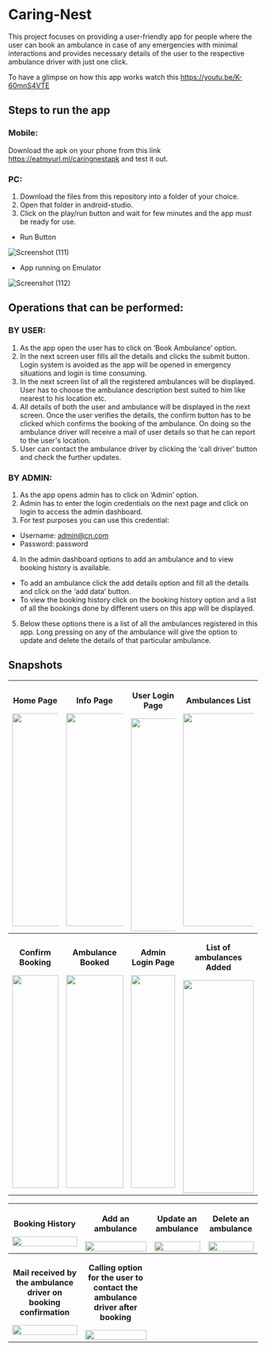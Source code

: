 # Caring-Nest
This project focuses on providing a user-friendly app for people where the user can book an ambulance in case of any emergencies with minimal interactions and provides necessary details of the user to the respective ambulance driver with just one click.

To have a glimpse on how this app works watch this https://youtu.be/K-60mnS4VTE 

## Steps to run the app
### Mobile:
Download the apk on your phone from this link https://eatmyurl.ml/caringnestapk and test it out.
### PC:
1. Download the files from this repository into a folder of your choice.
2. Open that folder in android-studio. 
3. Click on the play/run button and wait for few minutes and the app must be ready for use.
 * Run Button

![Screenshot (111)](https://user-images.githubusercontent.com/65860350/148649936-e81b40b0-2935-49b2-857e-c3ece8928923.png)
 * App running on Emulator

![Screenshot (112)](https://user-images.githubusercontent.com/65860350/148649940-a02c7b03-7c5c-4f39-a6ca-9792efb83392.png)

## Operations that can be performed:
### BY USER:
1. As the app open the user has to click on ‘Book Ambulance’ option.
2. In the next screen user fills all the details and clicks the submit button. 
Login system is avoided as the app will be opened in emergency situations and login is time consuming.
4. In the next screen list of all the registered ambulances will be displayed.
User has to choose the ambulance description best suited to him like
nearest to his location etc.
4. All details of both the user and ambulance will be displayed in the next
screen. Once the user verifies the details, the confirm button has to be
clicked which confirms the booking of the ambulance. On doing so the 
ambulance driver will receive a mail of user details so that he can report to the user's location.
5. User can contact the ambulance driver by clicking the ‘call driver’ button
and check the further updates.

### BY ADMIN:
1. As the app opens admin has to click on ‘Admin’ option.
2. Admin has to enter the login credentials on the next page and click on
login to access the admin dashboard.
3. For test purposes you can use this credential:
 * Username: admin@cn.com
 * Password: password
4. In the admin dashboard options to add an ambulance and to view
booking history is available.
 * To add an ambulance click the add details option and fill all the
details and click on the ‘add data’ button.
 * To view the booking history click on the booking history option
and a list of all the bookings done by different users on this app
will be displayed.
5. Below these options there is a list of all the ambulances registered in this
app. Long pressing on any of the ambulance will give the option to
update and delete the details of that particular ambulance. 

## Snapshots
| <p><b>Home Page</b></p><img src="https://user-images.githubusercontent.com/65860350/148651125-7ebc34a2-ee54-4c74-9363-27e127824ef6.jpg" width="120%" height="430px"> | <p><b>Info Page</b></p> <img src="https://user-images.githubusercontent.com/65860350/148673221-77cc5e18-22e4-47d0-a2dc-94daf6132ec5.jpg" width="120%" height="430px">|<p><b>User Login Page</b></p> <img src="https://user-images.githubusercontent.com/65860350/148673229-9f81ef89-4911-4687-9b8d-0a3a6bd145d3.jpg" width="120%" height="430px">| <p><b>Ambulances List</b></p> <img src="https://user-images.githubusercontent.com/65860350/148673237-7616d242-a812-4bdb-970d-51b0fe88cc91.jpg" width="120%" height="430px">|
|:-------------------------:|:-------------------------:|:-------------------------:|:-------------------------:|
|<p><b>Confirm Booking</b></p><img src="https://user-images.githubusercontent.com/65860350/148673239-31466566-d478-47b8-9abd-8df0554cbe65.jpg" width="100%" height="430px"> | <p><b>Ambulance Booked</b></p> <img src="https://user-images.githubusercontent.com/65860350/148673240-4efefb29-8dac-4a79-a116-c3cbedf1f88f.jpg" width="100%" height="430px">|<p><b>Admin Login Page</b></p> <img src="https://user-images.githubusercontent.com/65860350/148673242-21e9996c-57c2-4c8d-93fd-21a1c7a7cd50.jpg" width="100%" height="430px">| <p><b>List of ambulances Added</b></p> <img src="https://user-images.githubusercontent.com/65860350/148673248-dd75fc6e-73f4-4013-ae2a-ee764b5ab499.jpg" width="100%" height="430px">|

|<p><b>Booking History</b></p><img src="https://user-images.githubusercontent.com/65860350/148673249-4dee552f-5771-427f-8e4d-384c0799a66d.jpg" width="100%"> | <p><b>Add an ambulance</b></p> <img src="https://user-images.githubusercontent.com/65860350/148673251-e6920bc5-d5ca-4ce2-8be2-7aba64575c5e.jpg" width="100%">|<p><b>Update an ambulance</b></p> <img src="https://user-images.githubusercontent.com/65860350/148673253-2662e1b8-1012-497f-9726-2b0233314f14.jpg" width="100%">| <p><b>Delete an ambulance</b></p> <img src="https://user-images.githubusercontent.com/65860350/148673255-98d365a5-dc5b-48d7-a61a-ee72aab48fe2.jpg" width="100%">|
|:-------------------------:|:-------------------------:|:-------------------------:|:-------------------------:|
|<p><b>Mail received by the ambulance driver on booking confirmation</b></p><img src="https://user-images.githubusercontent.com/65860350/148673847-b2959374-100a-4caf-b264-53c35dd15e61.png" width="100%"> | <p><b>Calling option for the user to contact the ambulance driver after booking</b></p> <img src="https://user-images.githubusercontent.com/65860350/148673848-5d9561ac-e4db-48b1-b96c-05ba8f8180bb.png" width="100%">|


